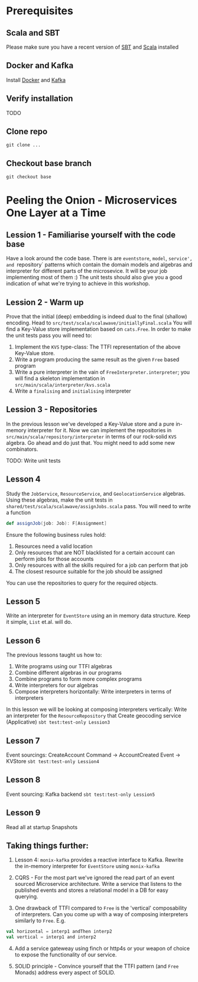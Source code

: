 # Prerequisites
## Scala and SBT
Please make sure you have a recent version of [SBT](http://www.scala-sbt.org/download.html) and [Scala](https://www.scala-lang.org/download/) installed
## Docker and Kafka
Install [Docker](https://docs.docker.com/docker-for-mac/install/#download-docker-for-mac) and [Kafka](https://hub.docker.com/r/wurstmeister/kafka/)

## Verify installation
TODO
## Clone repo
`git clone ...`
## Checkout base branch
`git checkout base`
# Peeling the Onion - Microservices One Layer at a Time

## Lession 1 - Familiarise yourself with the code base
Have a look around the code base. There is are `eventstore`, `model`, `service', and `repository` patterns which contain the domain 
models and algebras and interpreter for different parts of the microsevice. It will be your job implementing most of them :)
The unit tests should also give you a good indication of what we're trying to achieve in this workshop.

## Lession 2  - Warm up
Prove that the initial (deep) embedding is indeed dual to the final (shallow) encoding.
Head to `src/test/scala/scalawave/initiallyFinal.scala`
You will find a Key-Value store implementation based on `cats.Free`.
In order to make the unit tests pass you will need to:
1) Implement the `KVS` type-class: The TTFI representation of the above Key-Value store.
2) Write a program producing the same result as the given `Free` based program
3) Write a pure interpreter in the vain of `FreeInterpreter.interpreter`; you will find a skeleton implementation in 
`src/main/scala/interpreter/kvs.scala`
4) Write a `finalising` and `initialising` interpreter

## Lession 3 - Repositories
In the previous lesson we've developed a Key-Value store and a pure in-memory interpreter for it.
Now we can implement the repositories in `src/main/scala/repository/interpreter` in terms of 
our rock-solid `KVS` algebra. Go ahead and do just that. You might need to add some new combinators.

TODO: Write unit tests

## Lesson 4
Study the `JobService`, `ResourceService`, and `GeolocationService` algebras. 
Using these algebras, make the unit tests in `shared/test/scala/scalawave/assignJobs.scala` pass.
You will need to write a function

```scala
def assignJob(job: Job): F[Assignment]
```

Ensure the following business rules hold:
1) Resources need a valid location
2) Only resources that are NOT blacklisted for a certain account can perform jobs for those accounts
3) Only resources with all the skills required for a job can perform that job
4) The closest resource suitable for the job should be assigned

You can use the repositories to query for the required objects.

## Lesson 5
Write an interpreter for `EventStore` using an in memory data structure. Keep it simple, `List` et.al. will do.

## Lesson 6
The previous lessons taught us how to:
1) Write programs using our TTFI algebras
2) Combine different algebras in our programs
3) Combine programs to form more complex programs
4) Write interpreters for our algebras
5) Compose interpreters horizontally: Write interpreters in terms of interpreters 

In this lesson we will be looking at composing interpreters vertically: Write an interpreter for the 
`ResourceRepository` that 
Create geocoding service (Applicative)
`sbt test:test-only Lession3`
## Lesson 7
Event sourcings:
CreateAccount Command -> AccountCreated Event -> KVStore
`sbt test:test-only Lession4`
## Lesson 8
Event sourcing:
Kafka backend
`sbt test:test-only Lession5`
## Lesson 9
Read all at startup
Snapshots

## Taking things further:
1) Lesson 4: `monix-kafka` provides a reactive interface to Kafka. Rewrite the in-memory interpreter for `EventStore` 
using `monix-kafka`

2) CQRS - For the most part we've ignored the read part of an event sourced Microservice architecture. 
Write a service that listens to the published events and stores a relational model in a DB for easy querying. 

3) One drawback of TTFI compared to `Free` is the 'vertical' composability of interpreters. Can you come up with a way
of composing interpreters similarly to `Free`. E.g.
```scala
val horizontal = interp1 andThen interp2
val vertical = interp1 and interp2
```

4) Add a service gateweay using finch or http4s or your weapon of choice to expose the functionality of our service.

2) SOLID principle - Convince yourself that the TTFI pattern (and `Free` Monads) address every aspect of 
SOLID. 
